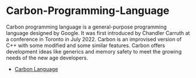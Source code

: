 # Carbon-Programming-Language

Carbon programming language is a general-purpose programming language designed by Google. It was first introduced by Chandler Carruth at a conference in Toronto in July 2022. Carbon is an improvised version of C++ with some modified and some similar features. Carbon offers development ideas like generics and memory safety to meet the growing needs of the new age developers.

- [Carbon Language](https://github.com/carbon-language/carbon-lang)

